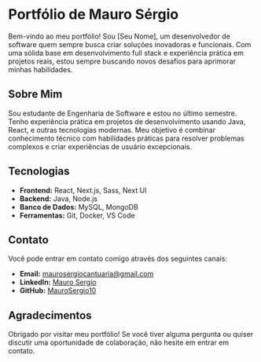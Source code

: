 # Portfólio de Mauro Sérgio

Bem-vindo ao meu portfólio! Sou [Seu Nome], um desenvolvedor de software quem sempre busca criar soluções inovadoras e funcionais. Com uma sólida base em desenvolvimento full stack e experiência prática em projetos reais, estou sempre buscando novos desafios para aprimorar minhas habilidades.

## Sobre Mim

Sou estudante de Engenharia de Software e estou no último semestre. Tenho experiência prática em projetos de desenvolvimento usando Java, React, e outras tecnologias modernas. Meu objetivo é combinar conhecimento técnico com habilidades práticas para resolver problemas complexos e criar experiências de usuário excepcionais.

## Tecnologias

- **Frontend:** React, Next.js, Sass, Next UI
- **Backend:** Java, Node.js
- **Banco de Dados:** MySQL, MongoDB
- **Ferramentas:** Git, Docker, VS Code

## Contato

Você pode entrar em contato comigo através dos seguintes canais:

- **Email:** [maurosergiocantuaria@gmail.com](maurosergiocantuaria@gmail.com)
- **LinkedIn:** [Mauro Sergio](https://www.linkedin.com/in/mauro-sergio-15a60a19a/)
- **GitHub:** [MauroSergio10](https://github.com/MauroSergio10/portifolio)

## Agradecimentos

Obrigado por visitar meu portfólio! Se você tiver alguma pergunta ou quiser discutir uma oportunidade de colaboração, não hesite em entrar em contato.

